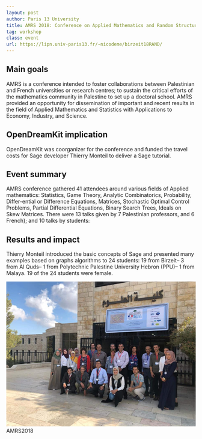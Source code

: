 ```yaml
---
layout: post
author: Paris 13 University
title: AMRS 2018: Conference on Applied Mathematics and Random Structures Birzeit, Palestine, 27th-30th of August 2019
tag: workshop
class: event
url: https://lipn.univ-paris13.fr/~nicodeme/birzeit18RAND/
---
```


## Main goals

AMRS is a conference intended to foster collaborations between Palestinian and French universities or research centres; 
to sustain the critical efforts of the mathematics community in Palestine to set up a doctoral school. AMRS provided an opportunity for dissemination of important and recent results in the field of Applied Mathematics and Statistics with Applications to Economy, Industry, and Science.

## OpenDreamKit implication


OpenDreamKit was coorganizer for the conference and funded the travel costs
for Sage developer Thierry Monteil to deliver a Sage tutorial.

## Event summary


AMRS conference gathered 41 attendees around various fields of Applied mathematics: Statistics, Game Theory, Analytic Combinatorics, 
Probability, Differ-ential or Difference Equations, Matrices,
Stochastic Optimal Control Problems, Partial Differential Equations, 
Binary Search Trees, Ideals on Skew Matrices. 
There were 13 talks given by 7 Palestinian professors, and 6 French); and 10 talks by students:

## Results and impact



Thierry Monteil introduced the basic concepts of Sage and presented
many examples based on graphs algorithms to 24 students: 19 from
Birzeit– 3 from Al Quds– 1 from Polytechnic Palestine University
Hebron (PPU)– 1 from Malaya. 19 of the 24 students were female.


![](AMRS.png)
AMRS2018


